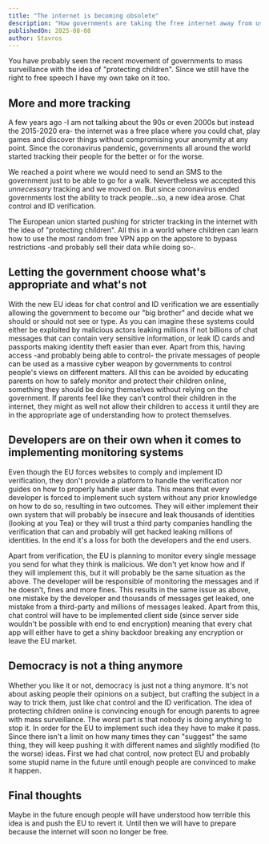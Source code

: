 ```yaml
---
title: "The internet is becoming obsolete"
description: "How governments are taking the free internet away from us."
publishedOn: 2025-08-08
author: Stavros
---
```


You have probably seen the recent movement of governments to mass surveillance with the idea of "protecting children". Since we still have the right to free speech I have my own take on it too.

## More and more tracking

A few years ago -I am not talking about the 90s or even 2000s but instead the 2015-2020 era- the internet was a free place where you could chat, play games and discover things without compromising your anonymity at any point. Since the coronavirus pandemic, governments all around the world started tracking their people for the better or for the worse.

We reached a point where we would need to send an SMS to the government just to be able to go for a walk. Nevertheless we accepted this *unnecessary* tracking and we moved on. But since coronavirus ended governments lost the ability to track people...so, a new idea arose. Chat control and ID verification.

The European union started pushing for stricter tracking in the internet with the idea of "protecting children". All this in a world where children can learn how to use the most random free VPN app on the appstore to bypass restrictions -and probably sell their data while doing so-.

## Letting the government choose what's appropriate and what's not

With the new EU ideas for chat control and ID verification we are essentially allowing the government to become our "big brother" and decide what we should or should not see or type. As you can imagine these systems could either be exploited by malicious actors leaking millions if not billions of chat messages that can contain very sensitive information, or leak ID cards and passports making identity theft easier than ever. Apart from this, having access -and probably being able to control- the private messages of people can be used as a massive cyber weapon by governments to control people's views on different matters. All this can be avoided by educating parents on how to safely monitor and protect their children online, something they should be doing themselves without relying on the government. If parents feel like they can't control their children in the internet, they might as well not allow their children to access it until they are in the appropriate age of understanding how to protect themselves.

## Developers are on their own when it comes to implementing monitoring systems

Even though the EU forces websites to comply and implement ID verification, they don't provide a platform to handle the verification nor guides on how to properly handle user data. This means that every developer is forced to implement such system without any prior knowledge on how to do so, resulting in two outcomes. They will either implement their own system that will probably be insecure and leak thousands of identities (looking at you Tea) or they will trust a third party companies handling the verification that can and probably will get hacked leaking millions of identities. In the end it's a loss for both the developers and the end users.

Apart from verification, the EU is planning to monitor every single message you send for what they think is malicious. We don't yet know how and if they will implement this, but it will probably be the same situation as the above. The developer will be responsible of monitoring the messages and if he doesn't, fines and more fines. This results in the same issue as above, one mistake by the developer and thousands of messages get leaked, one mistake from a third-party and millions of messages leaked. Apart from this, chat control will have to be implemented client side (since server side wouldn't be possible with end to end encryption) meaning that every chat app will either have to get a shiny backdoor breaking any encryption or leave the EU market.

## Democracy is not a thing anymore

Whether you like it or not, democracy is just not a thing anymore. It's not about asking people their opinions on a subject, but crafting the subject in a way to trick them, just like chat control and the ID verification. The idea of protecting children online is convincing enough for enough parents to agree with mass surveillance. The worst part is that nobody is doing anything to stop it. In order for the EU to implement such idea they have to make it pass. Since there isn't a limit on how many times they can "suggest" the same thing, they will keep pushing it with different names and slightly modified (to the worse) ideas. First we had chat control, now protect EU and probably some stupid name in the future until enough people are convinced to make it happen.

## Final thoughts

Maybe in the future enough people will have understood how terrible this idea is and push the EU to revert it. Until then we will have to prepare because the internet will soon no longer be free.
